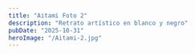 ```yaml
---
title: "Aitami Foto 2"
description: "Retrato artístico en blanco y negro"
pubDate: "2025-10-31"
heroImage: "/Aitami-2.jpg"
---
```

